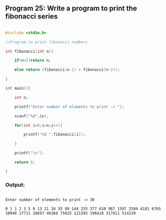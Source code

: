 ## Program 25: Write a program to print the fibonacci series

```c 

#include <stdio.h>

//Program to print fibonacci numbers

int fibonacci(int n){

    if(n<2)return n;

    else return (fibonacci(n-1) + fibonacci(n-2));

}

int main(){

    int n;

    printf("Enter number of elements to print -> ");

    scanf("%d",&n);

    for(int i=0;i<n;i++){

        printf("%d ",fibonacci(i));

    }

    printf("\n");

    return 0;

}

```

### Output:

```

Enter number of elements to print -> 30

0 1 1 2 3 5 8 13 21 34 55 89 144 233 377 610 987 1597 2584 4181 6765 10946 17711 28657 46368 75025 121393 196418 317811 514229

```

